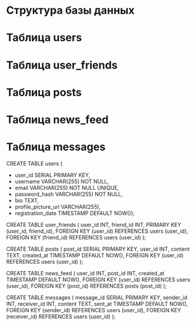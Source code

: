 # Структура базы данных
# Таблица users
# Таблица user_friends
# Таблица posts
# Таблица news_feed
# Таблица messages

CREATE TABLE users (
   * user_id SERIAL PRIMARY KEY,
   * username VARCHAR(255) NOT NULL,
   * email VARCHAR(255) NOT NULL UNIQUE,
   * password_hash VARCHAR(255) NOT NULL,
   * bio TEXT,
   * profile_picture_url VARCHAR(255),
   * registration_date TIMESTAMP DEFAULT NOW());

CREATE TABLE user_friends (
    user_id INT,
    friend_id INT,
    PRIMARY KEY (user_id, friend_id),
    FOREIGN KEY (user_id) REFERENCES users (user_id),
    FOREIGN KEY (friend_id) REFERENCES users (user_id)
);

CREATE TABLE posts (
    post_id SERIAL PRIMARY KEY,
    user_id INT,
    content TEXT,
    created_at TIMESTAMP DEFAULT NOW(),
    FOREIGN KEY (user_id) REFERENCES users (user_id)
);

CREATE TABLE news_feed (
    user_id INT,
    post_id INT,
    created_at TIMESTAMP DEFAULT NOW(),
    FOREIGN KEY (user_id) REFERENCES users (user_id),
    FOREIGN KEY (post_id) REFERENCES posts (post_id)
);

CREATE TABLE messages (
    message_id SERIAL PRIMARY KEY,
    sender_id INT,
    receiver_id INT,
    content TEXT,
    sent_at TIMESTAMP DEFAULT NOW(),
    FOREIGN KEY (sender_id) REFERENCES users (user_id),
    FOREIGN KEY (receiver_id) REFERENCES users (user_id)
); 
